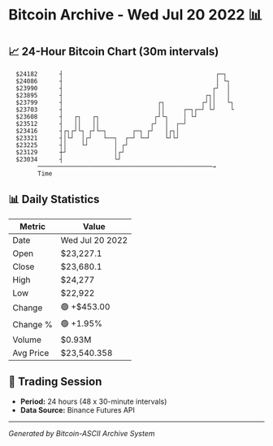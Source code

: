 # Bitcoin Archive - Wed Jul 20 2022 📊

## 📈 24-Hour Bitcoin Chart (30m intervals)

```
  $24182      ┤                                          ┌─┐   
  $24086      ┤                                          │ └┐  
  $23990      ┤                                         ┌┘  │  
  $23895      ┤                                       ┌┐│   │  
  $23799      ┤                          ┌┐          ┌┘││   └┐ 
  $23703      ┤                          ││     ┌─┐┌─┘ └┘    └ 
  $23608      ┤   ┌┐   ┌┐               ┌┘└┐    │ └┘           
  $23512      ┤   ││   ││              ┌┘  │  ┌─┘              
  $23416      ┤┌┐┌┘└┐ ┌┘└─┐       ┌─┐ ┌┘   │┌┐│                
  $23321      ┤│└┘  │┌┘   └──┐  ┌─┘ └─┘    └┘└┘                
  $23225      ┤│    └┘       │ ┌┘                              
  $23129      ┼┘             │┌┘                               
  $23034      ┤              └┘                                
        ────────────────────────────────────────────────→
        Time
```

## 📊 Daily Statistics

| Metric | Value |
|--------|-------|
| Date | Wed Jul 20 2022 |
| Open | $23,227.1 |
| Close | $23,680.1 |
| High | $24,277 |
| Low | $22,922 |
| Change | 🟢 +$453.00 |
| Change % | 🟢 +1.95% |
| Volume | $0.93M |
| Avg Price | $23,540.358 |

## 📅 Trading Session

- **Period:** 24 hours (48 x 30-minute intervals)
- **Data Source:** Binance Futures API

---
*Generated by Bitcoin-ASCII Archive System*
